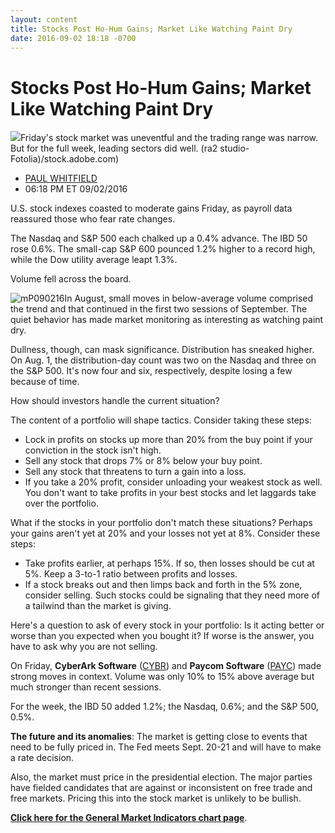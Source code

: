 ```yaml
---
layout: content
title: Stocks Post Ho-Hum Gains; Market Like Watching Paint Dry
date: 2016-09-02 18:18 -0700
---
```



Stocks Post Ho-Hum Gains; Market Like Watching Paint Dry
=========================================================


![](https://www.investors.com/wp-content/uploads/2016/09/BIGpic_paint_090216_adobe.jpg)Friday's stock market was uneventful and the trading range was narrow. But for the full week, leading sectors did well. (ra2 studio-Fotolia)/stock.adobe.com)




* [PAUL WHITFIELD](https://www.investors.com/author/whitfieldp/ "Posts by PAUL WHITFIELD")
* 06:18 PM ET 09/02/2016




U.S. stock indexes coasted to moderate gains Friday, as payroll data reassured those who fear rate changes.


The Nasdaq and S&P 500 each chalked up a 0.4% advance. The IBD 50 rose 0.6%. The small-cap S&P 600 pounced 1.2% higher to a record high, while the Dow utility average leapt 1.3%.


Volume fell across the board.


![mP090216](https://www.investors.com/wp-content/uploads/2016/09/mP090216-190x300.jpg)In August, small moves in below-average volume comprised the trend and that continued in the first two sessions of September. The quiet behavior has made market monitoring as interesting as watching paint dry.


Dullness, though, can mask significance. Distribution has sneaked higher. On Aug. 1, the distribution-day count was two on the Nasdaq and three on the S&P 500. It's now four and six, respectively, despite losing a few because of time.


How should investors handle the current situation?


The content of a portfolio will shape tactics. Consider taking these steps:


* Lock in profits on stocks up more than 20% from the buy point if your conviction in the stock isn't high.
* Sell any stock that drops 7% or 8% below your buy point.
* Sell any stock that threatens to turn a gain into a loss.
* If you take a 20% profit, consider unloading your weakest stock as well. You don't want to take profits in your best stocks and let laggards take over the portfolio.


What if the stocks in your portfolio don't match these situations? Perhaps your gains aren't yet at 20% and your losses not yet at 8%. Consider these steps:


* Take profits earlier, at perhaps 15%. If so, then losses should be cut at 5%. Keep a 3-to-1 ratio between profits and losses.
* If a stock breaks out and then limps back and forth in the 5% zone, consider selling. Such stocks could be signaling that they need more of a tailwind than the market is giving.


Here's a question to ask of every stock in your portfolio: Is it acting better or worse than you expected when you bought it? If worse is the answer, you have to ask why you are not selling.


On Friday, **CyberArk Software** ([CYBR](https://research.investors.com/quote.aspx?symbol=CYBR)) and **Paycom Software** ([PAYC](https://research.investors.com/quote.aspx?symbol=PAYC)) made strong moves in context. Volume was only 10% to 15% above average but much stronger than recent sessions.


For the week, the IBD 50 added 1.2%; the Nasdaq, 0.6%; and the S&P 500, 0.5%.


**The future and its anomalies**: The market is getting close to events that need to be fully priced in. The Fed meets Sept. 20-21 and will have to make a rate decision.


Also, the market must price in the presidential election. The major parties have fielded candidates that are against or inconsistent on free trade and free markets. Pricing this into the stock market is unlikely to be bullish.


**[Click here for the General Market Indicators chart page](https://www.investors.com/wp-content/uploads/2016/09/GMI_090516.pdf)**.





